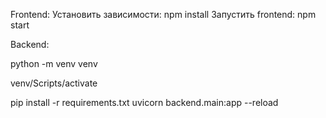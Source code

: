 Frontend:
Установить зависимости: npm install
Запустить frontend: npm start

Backend:

 python -m venv venv

venv/Scripts/activate

pip install -r requirements.txt
uvicorn backend.main:app --reload

